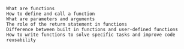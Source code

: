 
    What are functions
    How to define and call a function
    What are parameters and arguments
    The role of the return statement in functions
    Difference between built in functions and user-defined functions
    How to write functions to solve specific tasks and improve code reusability

